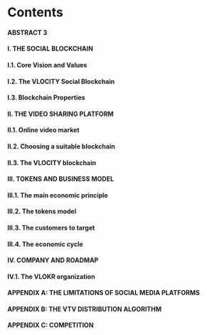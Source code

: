 # Contents

#### ABSTRACT 3

#### I. THE SOCIAL BLOCKCHAIN&#x20;

#### I.1. Core Vision and Values&#x20;

#### I.2. The VLOCITY Social Blockchain&#x20;

#### I.3. Blockchain Properties

#### II. THE VIDEO SHARING PLATFORM&#x20;

#### II.1. Online video market&#x20;

#### II.2. Choosing a suitable blockchain

#### II.3. The VLOCITY blockchain&#x20;

#### III. TOKENS AND BUSINESS MODEL&#x20;

#### III.1. The main economic principle&#x20;

#### III.2. The tokens model&#x20;

#### III.3. The customers to target

#### III.4. The economic cycle&#x20;

#### IV. COMPANY AND ROADMAP&#x20;

#### IV.1. The VLOKR organization

#### APPENDIX A: THE LIMITATIONS OF SOCIAL MEDIA PLATFORMS

#### APPENDIX B: THE VTV DISTRIBUTION ALGORITHM&#x20;

#### APPENDIX C: COMPETITION&#x20;

\
\
&#x20;
